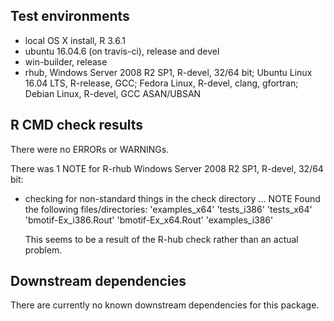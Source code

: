 ## Test environments
* local OS X install, R 3.6.1
* ubuntu 16.04.6 (on travis-ci), release and devel
* win-builder, release
* rhub, Windows Server 2008 R2 SP1, R-devel, 32/64 bit; Ubuntu Linux 16.04 LTS, R-release, GCC; Fedora Linux, R-devel, clang, gfortran; Debian Linux, R-devel, GCC ASAN/UBSAN

## R CMD check results
There were no ERRORs or WARNINGs.

There was 1 NOTE for R-rhub Windows Server 2008 R2 SP1, R-devel, 32/64 bit:

* checking for non-standard things in the check directory ... NOTE
  Found the following files/directories:
    'examples_x64' 'tests_i386' 'tests_x64'
    'bmotif-Ex_i386.Rout' 'bmotif-Ex_x64.Rout' 'examples_i386'

  This seems to be a result of the R-hub check rather than an actual problem.

## Downstream dependencies
There are currently no known downstream dependencies for this package.
